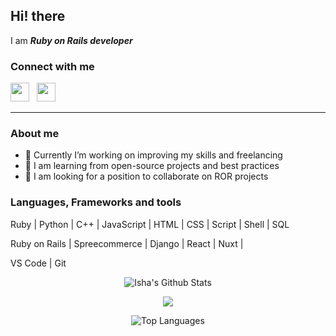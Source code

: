 ## Hi! there 

I am ***Ruby on Rails developer***

### Connect with me

<p>
  <a href="mailto:goodrails@outlook.com"><img height="30" src="https://raw.githubusercontent.com/iansmathew/iansmathew/master/assets/icon_email.png"></a>&nbsp;&nbsp;
  <a href="https://www.linkedin.com/in/yueming-dong-260338187/"><img height="30" src="https://raw.githubusercontent.com/iansmathew/iansmathew/master/assets/icon_linkedin.png"></a>&nbsp;&nbsp;
</p>

---

### About me

- 🌲 Currently I’m working on improving my skills and freelancing
- 🌱 I am learning from open-source projects and best practices
- 💞️ I am looking for a position to collaborate on ROR projects

### Languages, Frameworks and tools

Ruby | Python | C++ | JavaScript | HTML | CSS | Script | Shell | SQL

Ruby on Rails | Spreecommerce | Django | React | Nuxt | 

VS Code | Git

<p align="center">
  <img alt="Isha's Github Stats" src="https://github-readme-stats.vercel.app/api?username=jgoodidea&show_icons=true&theme=gotham">
</p>
<p align="center">
  <img alig src="https://github-profile-trophy.vercel.app/?username=jgoodidea&&row=2&column=4&theme=juicyfresh" />
</p>
<p align="center">
  <img alt="Top Languages" src="https://github-readme-stats.vercel.app/api/top-langs/?username=jgoodidea&show_icons=true&theme=gotham">
</p>

<!---
jgoodidea/jgoodidea is a ✨ special ✨ repository because its `README.md` (this file) appears on your GitHub profile.
You can click the Preview link to take a look at your changes.
--->
